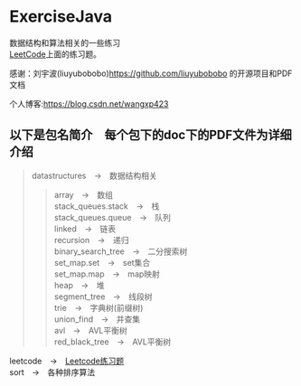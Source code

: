 # ExerciseJava
数据结构和算法相关的一些练习<br>
[LeetCode](https://leetcode-cn.com)上面的练习题。

感谢：刘宇波(liuyubobobo)<https://github.com/liuyubobobo> 的开源项目和PDF文档

个人博客:<https://blog.csdn.net/wangxp423>

## 以下是包名简介　每个包下的doc下的PDF文件为详细介绍
>datastructures　->　数据结构相关<br>
>>array　->　数组<br>
>>stack_queues.stack　->　栈<br>
>>stack_queues.queue　->　队列<br>
>>linked　->　链表<br>
>>recursion　->　递归<br>
>>binary_search_tree　->　二分搜索树<br>
>>set_map.set　->　set集合<br>
>>set_map.map　->　map映射<br>
>>heap　->　堆<br>
>>segment_tree　->　线段树<br>
>>trie　->　字典树(前缀树)<br>
>>union_find　->　并查集<br>
>>avl　->　AVL平衡树<br>
>>red_black_tree　->　AVL平衡树<br>


leetcode　->　[Leetcode练习题](https://leetcode-cn.com)<br>
sort　->　各种排序算法<br>
